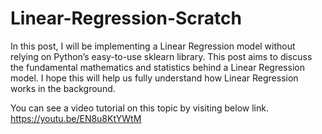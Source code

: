# Linear-Regression-Scratch

In this post, I will be implementing a Linear Regression model without relying on Python’s easy-to-use sklearn library. This post aims to discuss the fundamental mathematics and statistics behind a Linear Regression model. I hope this will help us fully understand how Linear Regression works in the background.

You can see a video tutorial on this topic by visiting below link.
https://youtu.be/EN8u8KtYWtM
